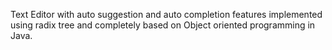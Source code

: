 Text Editor with auto suggestion and auto completion features implemented using radix tree and completely based on Object oriented programming in Java.
